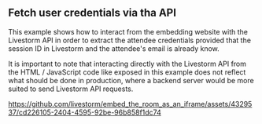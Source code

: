 ## Fetch user credentials via tha API

This example shows how to interact from the embedding website with the Livestorm API in order to extract the attendee credentials provided that the session ID in Livestorm and the attendee's email is already know.

It is important to note that interacting directly with the Livestorm API from the HTML / JavaScript code like exposed in this example does not reflect what should be done in production, where a backend server would be more suited to send Livestorm API requests.

https://github.com/livestorm/embed_the_room_as_an_iframe/assets/4329537/cd226105-2404-4595-92be-96b858f1dc74

